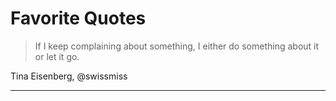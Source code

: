# Favorite Quotes

> If I keep complaining about something, I either do something about it or let it go.

Tina Eisenberg, @swissmiss

---
